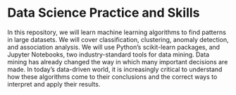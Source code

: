 # Data Science Practice and Skills

In this repository, we will learn machine learning algorithms to find patterns in large datasets.
We will cover classification, clustering, anomaly detection, and association analysis. We will
use Python’s scikit-learn packages, and Jupyter Notebooks, two industry-standard tools for data
mining. Data mining has already changed the way in which many important decisions are made.
In today’s data-driven world, it is increasingly critical to understand how these algorithms come
to their conclusions and the correct ways to interpret and apply their results.
